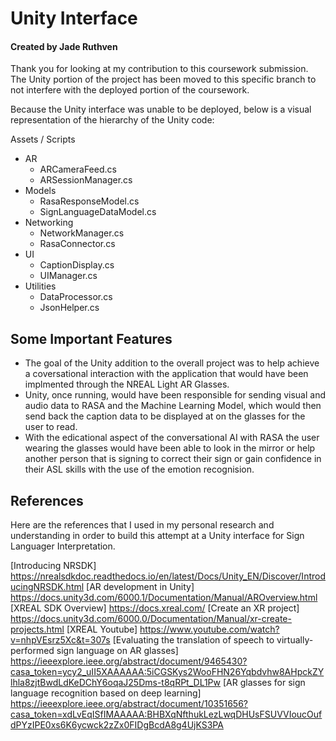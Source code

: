 # Unity Interface
#### Created by Jade Ruthven

Thank you for looking at my contribution to this coursework submission. The Unity portion of the project has been moved to this specific branch to not interfere with the deployed portion of the coursework.

Because the Unity interface was unable to be deployed, below is a visual representation of the hierarchy of the Unity code:

Assets / Scripts
- AR
     - ARCameraFeed.cs
     - ARSessionManager.cs
- Models
    -  RasaResponseModel.cs
    -  SignLanguageDataModel.cs
- Networking
     - NetworkManager.cs
     - RasaConnector.cs
- UI 
  - CaptionDisplay.cs
  - UIManager.cs
- Utilities
     - DataProcessor.cs
     - JsonHelper.cs
## Some Important Features

- The goal of the Unity addition to the overall project was to help achieve a coversational interaction with the application that would have been implmented through the NREAL Light AR Glasses. 
- Unity, once running, would have been responsible for sending visual and audio data to RASA and the Machine Learning Model, which would then send back the caption data to be displayed at on the glasses for the user to read. 
- With the edicational aspect of the conversational AI with RASA the user wearing the glasses would have been able to look in the mirror or help another person that is signing to correct their sign or gain confidence in their ASL skills with the use of the emotion recognision.


## References
Here are the references that I used in my personal research and understanding in order to build this attempt at a Unity interface for Sign Languager Interpretation.

[Introducing NRSDK] https://nrealsdkdoc.readthedocs.io/en/latest/Docs/Unity_EN/Discover/IntroducingNRSDK.html
[AR development in Unity]
https://docs.unity3d.com/6000.1/Documentation/Manual/AROverview.html
[XREAL SDK Overview]
https://docs.xreal.com/
[Create an XR project]
https://docs.unity3d.com/6000.0/Documentation/Manual/xr-create-projects.html
[XREAL Youtube]
https://www.youtube.com/watch?v=nhpVEsrz5Xc&t=307s
[Evaluating the translation of speech to virtually-performed sign language on AR glasses]
https://ieeexplore.ieee.org/abstract/document/9465430?casa_token=ycy2_uII5XAAAAAA:5iCGSKys2WooFHN26Yqbdvhw8AHpckZYlhla8zjtBwdLdKeDChY6oqaJ25Dms-t8qRPt_DL1Pw
[AR glasses for sign language recognition based on deep learning]
https://ieeexplore.ieee.org/abstract/document/10351656?casa_token=xdLvEqISfIMAAAAA:BHBXqNfthukLezLwqDHUsFSUVVIoucOufdPYzIPE0xs6K6ycwck2zZx0FIDgBcdA8g4UjKS3PA
